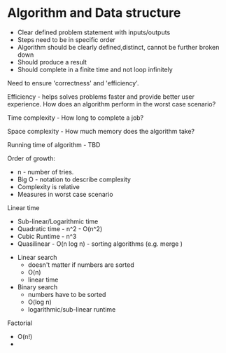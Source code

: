 # Algorithm and Data structure

- Clear defined problem statement with inputs/outputs
- Steps need to be in specific order
- Algorithm should be clearly defined,distinct, cannot be further broken down
- Should produce a result
- Should complete in a finite time and not loop infinitely

Need to ensure 'correctness' and 'efficiency'.

Efficiency - helps solves problems faster and provide better user experience. How does an algorithm perform in the worst case scenario?  

Time complexity - How long to complete a job? 

Space complexity - How much memory does the algorithm take?

Running time of algorithm -  TBD

Order of growth:
* n - number of tries.
* Big O - notation to describe complexity
* Complexity is relative
* Measures in worst case scenario



Linear time
* Sub-linear/Logarithmic time
* Quadratic time - n^2 - O(n^2)
* Cubic Runtime - n^3
* Quasilinear - O(n log n) - sorting algorithms (e.g. merge  )

- Linear search 
  - doesn't matter if numbers are sorted
  - O(n)
  - linear time
- Binary search
  - numbers have to be sorted
  - O(log n)
  - logarithmic/sub-linear runtime

Factorial
- O(n!)
-  